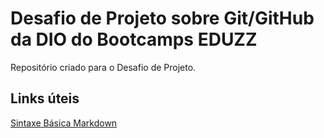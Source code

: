 # Desafio de Projeto sobre Git/GitHub da DIO do Bootcamps EDUZZ
Repositório criado para o Desafio de Projeto.

## Links úteis
[Sintaxe Básica Markdown](https://www.markdownguide.org/basic-syntax/)

